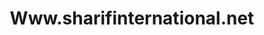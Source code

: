 ---
title: "Www.sharifinternational.net"
url: /rawalpindi/www-sharifinternational-net/
shop: electronics
---